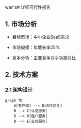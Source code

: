 wan's# 详细可行性报告
## 1. 市场分析

- 目标市场：中小企业SaaS需求

- 市场规模：年增长率25%

- 竞争分析：主要竞争对手功能对比

## 2. 技术方案
### 2.1 架构设计
```mermaid
graph TD
    A[客户端] --> B[API网关]
    B --> C[认证服务]
    B --> D[租户服务]
    B --> E[业务服务]
